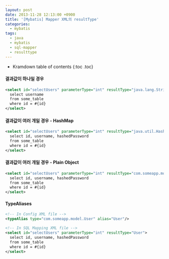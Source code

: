 ```yaml
---
layout: post
date: 2013-11-28 12:13:00 +0900
title: '[Mybatis] Mapper XML의 resultType'
categories:
  - mybatis
tags:
  - java
  - mybatis
  - sql-mapper
  - resulttype
---
```


* Kramdown table of contents
{:toc .toc}

#### 결과값이 하나일 경우

```xml
<select id="selectUsers" parameterType="int" resultType="java.lang.String">
  select username
  from some_table
  where id = #{id}
</select>
```

#### 결과값이 여러 개일 경우 - HashMap

```xml
<select id="selectUsers" parameterType="int" resultType="java.util.HashMap">
  select id, username, hashedPassword
  from some_table
  where id = #{id}
</select>
```

#### 결과값이 여러 개일 경우 - Plain Object

```xml
<select id="selectUsers" parameterType="int" resultType="com.someapp.model.User">
  select id, username, hashedPassword
  from some_table
  where id = #{id}
</select>
```

#### TypeAliases

```xml
<!-- In Config XML file -->
<typeAlias type="com.someapp.model.User" alias="User"/>

<!-- In SQL Mapping XML file -->
<select id="selectUsers" parameterType="int" resultType="User">
  select id, username, hashedPassword
  from some_table
  where id = #{id}
</select>
```
